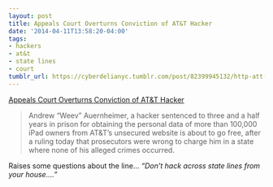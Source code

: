 ```yaml
---
layout: post
title: Appeals Court Overturns Conviction of AT&T Hacker
date: '2014-04-11T13:58:20-04:00'
tags:
- hackers
- at&t
- state lines
- court
tumblr_url: https://cyberdelianyc.tumblr.com/post/82399945132/http-att-hacker-conviction-overturned-dont-hack-across-s
---
```

[Appeals Court Overturns Conviction of AT&T Hacker](http://www.wired.com/2014/04/att-hacker-conviction-vacated/)  

> Andrew “Weev” Auernheimer, a hacker sentenced to three and a half years in prison for obtaining the personal data of more than 100,000 iPad owners from AT&T’s unsecured website is about to go free, after a ruling today that prosecutors were wrong to charge him in a state where none of his alleged crimes occurred.

Raises some questions about the line… _“Don’t hack across state lines from your house….”_
